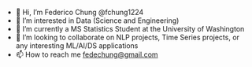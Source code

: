- 👋 Hi, I’m Federico Chung @fchung1224
- 👀 I’m interested in Data (Science and Engineering)
- 🌱 I’m currently a MS Statistics Student at the University of Washington
- 💞️ I’m looking to collaborate on NLP projects, Time Series projects, or any interesting ML/AI/DS applications
- 📫 How to reach me fedechung@gmail.com

<!---
fchung1224/fchung1224 is a ✨ special ✨ repository because its `README.md` (this file) appears on your GitHub profile.
You can click the Preview link to take a look at your changes.
--->
